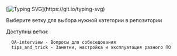 [![Typing SVG](https://readme-typing-svg.herokuapp.com?color=%2336BCF7&lines=Добро+пожаловать.)](https://git.io/typing-svg)


Выберите ветку для выбора нужной категории в репозитории

Доступны ветки: 

      QA-interview - Вопросы для собеседования
      tips_and_trick - Заметки, настройка и эксплуатация разного ПО
